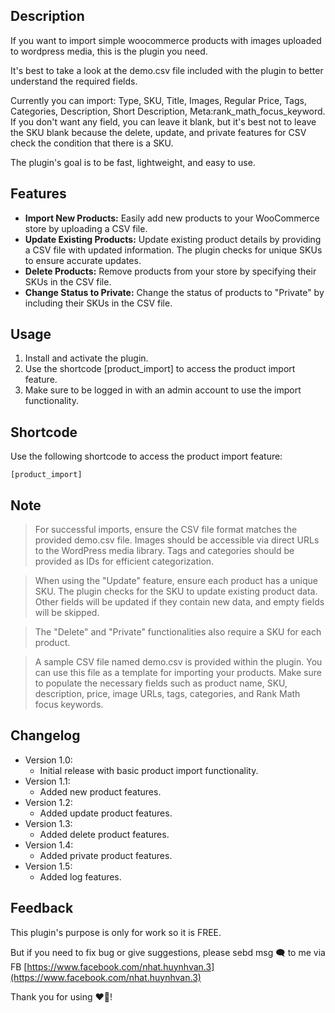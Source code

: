 ## Description
If you want to import simple woocommerce products with images uploaded to wordpress media, this is the plugin you need.

It's best to take a look at the demo.csv file included with the plugin to better understand the required fields.

Currently you can import: Type, SKU, Title, Images, Regular Price, Tags, Categories, Description, Short Description, Meta:rank_math_focus_keyword. If you don't want any field, you can leave it blank, but it's best not to leave the SKU blank because the delete, update, and private features for CSV check the condition that there is a SKU.

The plugin's goal is to be fast, lightweight, and easy to use.

## Features
- **Import New Products:** Easily add new products to your WooCommerce store by uploading a CSV file.
- **Update Existing Products:** Update existing product details by providing a CSV file with updated information. The plugin checks for unique SKUs to ensure accurate updates.
- **Delete Products:** Remove products from your store by specifying their SKUs in the CSV file.
- **Change Status to Private:** Change the status of products to "Private" by including their SKUs in the CSV file.

## Usage
1. Install and activate the plugin.
2. Use the shortcode [product_import] to access the product import feature.
3. Make sure to be logged in with an admin account to use the import functionality.

## Shortcode
Use the following shortcode to access the product import feature:
```
[product_import]
``` 

## Note
> For successful imports, ensure the CSV file format matches the provided demo.csv file. Images should be accessible via direct URLs to the WordPress media library. Tags and categories should be provided as IDs for efficient categorization.

> When using the "Update" feature, ensure each product has a unique SKU. The plugin checks for the SKU to update existing product data. Other fields will be updated if they contain new data, and empty fields will be skipped.

> The "Delete" and "Private" functionalities also require a SKU for each product.

> A sample CSV file named demo.csv is provided within the plugin. You can use this file as a template for importing your products. Make sure to populate the necessary fields such as product name, SKU, description, price, image URLs, tags, categories, and Rank Math focus keywords.

## Changelog
- Version 1.0:
	- Initial release with basic product import functionality.
- Version 1.1:
	- Added new product features.
- Version 1.2:
	- Added update product features.
- Version 1.3:
	- Added delete product features.
- Version 1.4:
	- Added private product features.
- Version 1.5:
	- Added log features.

## Feedback
This plugin's purpose is only for work so it is FREE. 

But if you need to fix bug or give suggestions, please sebd msg :left_speech_bubble: to me via FB [https://www.facebook.com/nhat.huynhvan.3](https://www.facebook.com/nhat.huynhvan.3)

Thank you for using :heart_on_fire:!
